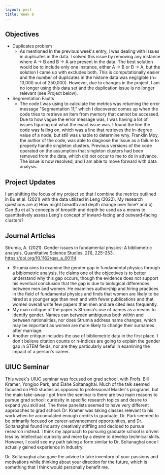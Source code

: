 ```yaml
---
layout: post
title: Week 8
---
```


## Objectives
- Duplicates problem
  - As mentioned in the previous week's entry, I was dealing with issues in duplicates in the data. I solved this issue by removing any instance where A -> B and B -> A are present in the data. The best solution would be to include only one instance, either A -> B or B -> A, but the solution I came up with excludes both. This is computationally easier and the number of duplicates in the histone data was negligible (n= 13,000 out of 250,000). However, due to changes in the project, I am no longer using this data set and the duplication issue is no longer relevant (see Project below). 
- Segmentation Faults
  - The code I was using to calculate the metrics was returning the error message "Segmentation 11," which I discovered comes up when the code tries to retrieve an item from memory that cannot be accessed. Due to how vague the error message was, I was having a lot of issues figuring out what the exact issue was. I found the line the code was failing on, which was a line that retrieves the in-degree value of a node, but still was unable to determine why. Franklin Moy, the author of the code, was able to diagnose the issue as a failure to properly handle singleton clusters. Previous versions of the code operated on the assumption that singleton clusters had been removed from the data, which did not occur to me to do in advance. The issue is now resolved, and I am able to move forward with data analysis.

## Project Updates
I am shifting the focus of my project so that I combine the metrics outlined in Bu et al. (2021) with the data utilized in Leng (2022). My research questions are a) How might breadth and depth change over time? and b) Can Bu et al.'s concepts of breadth and depth be used as a means to quantitatively assess Leng's concept of inward-facing and outward-facing clusters? 

## Journal Articles
Strumia, A. (2021). Gender issues in fundamental physics: A bibliometric analysis. Quantitative Science Studies, 2(1), 225–253. https://doi.org/10.1162/qss_a_00114
- Strumia aims to examine the gender gap in fundamental physics through a bibiometric analysis. He claims one of the objectives is to better understand why this gap occurs, though the evidence does not support his eventual conclusion that the gap is due to biological differences between men and women. He examines authorship and hiring practices in the field of fundamental physics and finds that women are likely to be hired at a younger age than men and with fewer publications and that women overall write few papers than men and are cited less frequently. 
- My main critique of the paper is Strumia's use of names as a means to identify gender. Names can between ambiguous both within and between nationalities, nor does Strumia address name changes, which may be important as women are more likely to change their surnames after marriage.
- Another critique includes the use of bibliometric data in the first place. I don't believe citation counts or h-indices are going to explain the gender gap in STEM fields, nor are they particularly useful in examining the impact of a person's career. 

## UIUC Seminar

This week's UIUC seminar was focused on grad school, with Profs. Bill Kramer, Yongjoo Park, and Elahe Soltanaghai. Much of the talk seemed focused on PhD studies as opposed to professional Master's programs, but the main take-away I got from the seminar is there are two main reasons to pursue grad school: curiosity in specific research topics and desire to expand you skill set. The three panelists seemed to have very different approaches to grad school: Dr. Kramer was taking classes relevant to his work when he accumulated enough credits to graduate, Dr. Park seemed to be primarily focused on career-advancement opportunities, and Dr. Soltanaghai found industry creatively stiffling and decided to pursue research instead. I think my approach to pursuing graduate school is driven less by intellectual curiosity and more by a desire to develop technical skills. However, I could see my path taking a form similar to Dr. Soltanaghai once I actually gained experience in industry.

Dr. Soltanaghai also gave the advice to take inventory of your passions and motivations while thinking about your direction for the future, which is something that I think would personally benefit me. 
